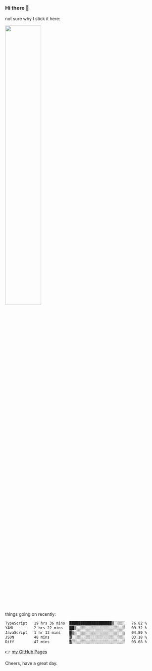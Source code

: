 ### Hi there 👋

not sure why I stick it here:

[<img width="48%" src="https://github-readme-stats.vercel.app/api?username=ykzhukian&show_icons=true&theme=dracula">](https://github.com/anuraghazra/github-readme-stats)


things going on recently:

<!--START_SECTION:waka-->

```txt
TypeScript   19 hrs 36 mins  ███████████████████▒░░░░░   76.82 %
YAML         2 hrs 22 mins   ██▒░░░░░░░░░░░░░░░░░░░░░░   09.32 %
JavaScript   1 hr 13 mins    █▒░░░░░░░░░░░░░░░░░░░░░░░   04.80 %
JSON         48 mins         ▓░░░░░░░░░░░░░░░░░░░░░░░░   03.18 %
Diff         47 mins         ▓░░░░░░░░░░░░░░░░░░░░░░░░   03.08 %
```

<!--END_SECTION:waka-->

👉 [my GitHub Pages](https://ykzhukian.github.io)

Cheers, have a great day.

